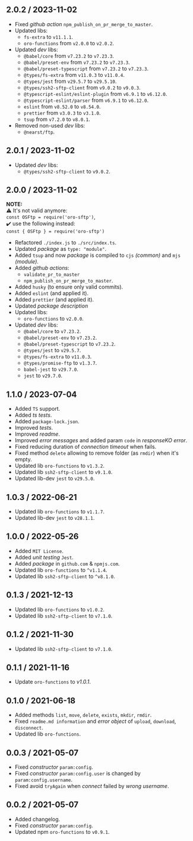 ## 2.0.2 / 2023-11-02
* Fixed _github action_ `npm_publish_on_pr_merge_to_master`.
* Updated libs:
  * `fs-extra` to `v11.1.1`.
  * `oro-functions` from `v2.0.0` to `v2.0.2`.
* Updated _dev_ libs:
  * `@babel/core` from `v7.23.2` to `v7.23.3`.
  * `@babel/preset-env` from `v7.23.2` to `v7.23.3`.
  * `@babel/preset-typescript` from `v7.23.2` to `v7.23.3`.
  * `@types/fs-extra` from `v11.0.3` to `v11.0.4`.
  * `@types/jest` from `v29.5.7` to `v29.5.10`.
  * `@types/ssh2-sftp-client` from `v9.0.2` to `v9.0.3`.
  * `@typescript-eslint/eslint-plugin` from `v6.9.1` to `v6.12.0`.
  * `@typescript-eslint/parser` from `v6.9.1` to `v6.12.0`.
  * `eslint` from `v8.52.0` to `v8.54.0`.
  * `prettier` from `v3.0.3` to `v3.1.0`.
  * `tsup` from `v7.2.0` to `v8.0.1`.
* Removed non-used _dev_ libs:
  * `@nearst/ftp`.

## 2.0.1 / 2023-11-02
* Updated _dev_ libs:
  * `@types/ssh2-sftp-client` to `v9.0.2`.

## 2.0.0 / 2023-11-02
**NOTE:**<br>
⚠️ It's not valid anymore:<br>`const OSFtp = require('oro-sftp')`,<br>
✔️ use the following instead:<br>`const { OSFtp } = require('oro-sftp')`

* Refactored `./index.js` to `./src/index.ts`.
* Updated _package_ as `type: "module"`.
* Added `tsup` and now _package_ is compiled to `cjs` _(common)_ and `mjs` _(module)_.
* Added _github actions_:
    * `validate_pr_to_master`
    * `npm_publish_on_pr_merge_to_master`.
* Added `husky` (to ensure only valid commits).
* Added `eslint` (and applied it).
* Added `prettier` (and applied it).
* Updated _package description_
* Updated libs:
    * `oro-functions` to `v2.0.0`.
* Updated _dev_ libs:
    * `@babel/core` to `v7.23.2`.
    * `@babel/preset-env` to `v7.23.2`.
    * `@babel/preset-typescript` to `v7.23.2`.
    * `@types/jest` to `v29.5.7`.
    * `@types/fs-extra` to `v11.0.3`.
    * `@types/promise-ftp` to `v1.3.7`.
    * `babel-jest` to `v29.7.0`.
    * `jest` to `v29.7.0`.

## 1.1.0 / 2023-07-04
* Added `TS` support.
* Added _ts tests_.
* Added `package-lock.json`.
* Improved _tests_.
* Improved _readme_.
* Improved _error messages_ and added param `code` in _responseKO error_.
* Fixed reducing duration of _connection timeout_ when fails.
* Fixed method `delete` allowing to remove folder (as `rmdir`) when it's empty.
* Updated lib `oro-functions` to `v1.3.2`.
* Updated lib `ssh2-sftp-client` to `v9.1.0`.
* Updated lib-dev `jest` to `v29.5.0`.

## 1.0.3 / 2022-06-21
* Updated lib `oro-functions` to `v1.1.7`.
* Updated lib-dev `jest` to `v28.1.1`.

## 1.0.0 / 2022-05-26
* Added `MIT License`.
* Added _unit testing_ `Jest`.
* Added _package_ in `github.com` & `npmjs.com`.
* Updated lib `oro-functions` to `^v1.1.4`.
* Updated lib `ssh2-sftp-client` to `^v8.1.0`.

## 0.1.3 / 2021-12-13
* Updated lib `oro-functions` to `v1.0.2`.
* Updated lib `ssh2-sftp-client` to `v7.1.0`.

## 0.1.2 / 2021-11-30
* Updated lib `ssh2-sftp-client` to `v7.1.0`.

## 0.1.1 / 2021-11-16
* Update `oro-functions` to _v1.0.1_.

## 0.1.0 / 2021-06-18
* Added methods `list`, `move`, `delete`, `exists`, `mkdir`, `rmdir`.
* Fixed `readme.md information` and _error object_ of `upload`, `download`, `disconnect`.
* Updated lib `oro-functions`.

## 0.0.3 / 2021-05-07
* Fixed _constructor_ `param:config`.
* Fixed _constructor_ `param:config.user` is changed by `param:config.username`.
* Fixed avoid `tryAgain` when _connect_ failed by _wrong username_.

## 0.0.2 / 2021-05-07
* Added changelog.
* Fixed _constructor_ `param:config`.
* Updated npm `oro-functions` to `v0.9.1`.
